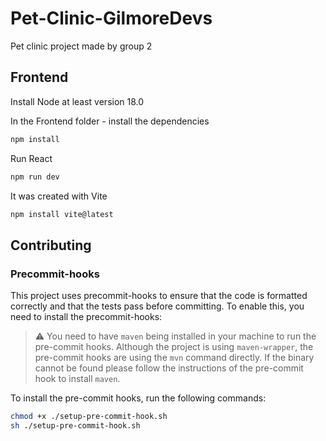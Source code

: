 # Pet-Clinic-GilmoreDevs
Pet clinic project made by group 2

## Frontend 
Install Node at least version 18.0

In the Frontend folder - install the dependencies
```bash 
npm install
```

Run React
```bash
npm run dev
```

It was created with Vite
```bash
npm install vite@latest
```

## Contributing

### Precommit-hooks

This project uses precommit-hooks to ensure that the code is formatted correctly and that the tests pass before committing. To enable this, you need to install the precommit-hooks:
> :warning: You need to have `maven` being installed in your machine to run the pre-commit hooks. Although the project is using `maven-wrapper`, the pre-commit hooks are using the `mvn` command directly. If the binary cannot be found please follow the instructions of the pre-commit hook to install `maven`.

To install the pre-commit hooks, run the following commands:

```bash
chmod +x ./setup-pre-commit-hook.sh
sh ./setup-pre-commit-hook.sh
```


